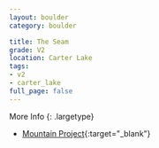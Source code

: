```yaml
---
layout: boulder
category: boulder

title: The Seam
grade: V2
location: Carter Lake
tags:
- v2
- carter_lake
full_page: false
---
```




More Info
{: .largetype}
- [Mountain Project](https://www.mountainproject.com/route/106066606/the-seam){:target="_blank"}
